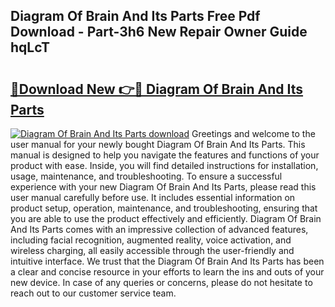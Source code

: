 ## Diagram Of Brain And Its Parts Free Pdf Download - Part-3h6 New Repair Owner Guide hqLcT

# <h2><a href="http://dfku8t.blite.top/?on=Diagram+Of+Brain+And+Its+Parts">🔗Download New 👉🔴 Diagram Of Brain And Its Parts</a></h2>

[![Diagram Of Brain And Its Parts download](https://i.imgur.com/lujVjoI.png)](http://dfku8t.blite.top/?on=Diagram+Of+Brain+And+Its+Parts)
Greetings and welcome to the user manual for your newly bought Diagram Of Brain And Its Parts. This manual is designed to help you navigate the features and functions of your product with ease. Inside, you will find detailed instructions for installation, usage, maintenance, and troubleshooting. To ensure a successful experience with your new Diagram Of Brain And Its Parts, please read this user manual carefully before use. It includes essential information on product setup, operation, maintenance, and troubleshooting, ensuring that you are able to use the product effectively and efficiently. Diagram Of Brain And Its Parts comes with an impressive collection of advanced features, including facial recognition, augmented reality, voice activation, and wireless charging, all easily accessible through the user-friendly and intuitive interface. We trust that the Diagram Of Brain And Its Parts has been a clear and concise resource in your efforts to learn the ins and outs of your new device. In case of any queries or concerns, please do not hesitate to reach out to our customer service team.
